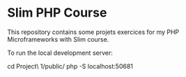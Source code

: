 Slim PHP Course
===============

This repository contains some projets exercices for my PHP Microframeworks with Slim course.

To run the local development server:

cd Project\ 1/public/
php -S localhost:50681

